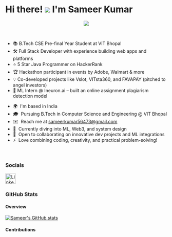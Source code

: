 Hi there! ![](https://user-images.githubusercontent.com/18350557/176309783-0785949b-9127-417c-8b55-ab5a4333674e.gif) I'm Sameer Kumar
=============================================================================================================================

<p align="center">
  <a href="https://github.com/DenverCoder1/readme-typing-svg">
    <img src="https://readme-typing-svg.herokuapp.com?font=Time+New+Roman&color=cyan&size=25&center=true&vCenter=true&width=600&height=100&lines=Full-Stack+Web+Developer;5⭐+Java+Programmer+@HackerRank;Hackathon+Enthusiast;AI+%26+ML+Learner;Project-Oriented+Coder+%7C+Team+Player">
  </a>
</p>

<br>

<ul> 
  <li>📚 B.Tech CSE Pre-final Year Student at VIT Bhopal</li>
  <li>🛠️ Full Stack Developer with experience building web apps and platforms</li>
  <li>⭐ 5 Star Java Programmer on HackerRank</li>
  <li>🏆 Hackathon participant in events by Adobe, Walmart & more</li>
  <li>💡 Co-developed projects like Vslot, VITsta360, and FAVAPAY (pitched to angel investors)</li>
  <li>🧠 ML Intern @ Ineuron.ai – built an online assignment plagiarism detection model</li>
</ul>

* 🌍  I'm based in India
* 🎓  Pursuing B.Tech in Computer Science and Engineering @ VIT Bhopal
* ✉️  Reach me at [sameerkumar56473@gmail.com](mailto:sameerkumar56473@gmail.com)
* 🧠  Currently diving into ML, Web3, and system design
* 🤝  Open to collaborating on innovative dev projects and ML integrations
* ⚡  Love combining coding, creativity, and practical problem-solving!


<br>

### Socials

  <a href="https://www.linkedin.com/in/sameer-kumar-095749249/" target="_blank" rel="noreferrer">
    <img src="https://raw.githubusercontent.com/danielcranney/readme-generator/main/public/icons/socials/linkedin.svg" width="32" height="32" alt="LinkedIn" />
  </a>
</p>

### GitHub Stats

#### Overview

<a href="http://www.github.com/SameerKumar24042004">
  <img src="https://github-readme-stats.vercel.app/api?username=SameerKumar24042004&show_icons=true&count_private=true&title_color=00ffff&text_color=ffffff&icon_color=00ffff&bg_color=1c1917&hide_border=true" alt="Sameer's GitHub stats" />
</a>

#### Contributions

<a href="http://www.github.com/SameerKumar24042004">
  <img src="https://github-readme-streak-stats.herokuapp.com/?user=SameerKumar24042004&stroke=ffffff&background=1c1917&ring=00ffff&fire=00ffff&currStreakNum=ffffff&currStreakLabel=00ffff&sideNums=ffffff&si
